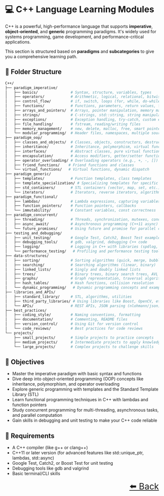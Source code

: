 # 💻 C++ Language Learning Modules

C++ is a powerful, high-performance language that supports **imperative**, **object-oriented**, and **generic** programming paradigms. It's widely used for systems programming, game development, and performance-critical applications.

This section is structured based on **paradigms** and **subcategories** to give you a comprehensive learning path.

## 📂 Folder Structure

```bash
C++/
├── paradigm_imperative/
│   ├── basics/               # Syntax, structure, variables, types
│   ├── operators/            # Arithmetic, logical, relational, bitwise operators
│   ├── control_flow/         # if, switch, loops (for, while, do-while)
│   ├── functions/            # Functions, parameters, return values, function overloading
│   ├── arrays_and_pointers/  # Arrays, pointer manipulation, memory management
│   ├── strings/              # C-strings, std::string, string manipulation
│   ├── exceptions/           # Exception handling, try-catch, custom exceptions
│   ├── file_handling/        # fstream, reading/writing files
│   ├── memory_management/    # new, delete, malloc, free, smart pointers (std::unique_ptr, std::shared_ptr)
│   └── modular_programming/  # Header files, namespaces, multiple source files
├── paradigm_oop/
│   ├── classes_and_objects/  # Classes, objects, constructors, destructors
│   ├── inheritance/          # Inheritance, polymorphism, virtual functions, overriding
│   ├── interfaces/           # Abstract classes, pure virtual functions, interfaces
│   ├── encapsulation/        # Access modifiers, getter/setter functions
│   ├── operator_overloading/ # Overloading operators (e.g., +, -, [])
│   ├── friend_functions/    # Friend functions and classes
│   └── virtual_functions/   # Virtual functions, dynamic dispatch
├── paradigm_generic/
│   ├── templates/            # Function templates, class templates
│   ├── template_specialization/ # Specializing templates for specific types
│   ├── std_containers/       # STL containers (vector, map, set, etc.)
│   └── iterators/            # Iterators, reverse iterators, algorithms
├── paradigm_functional/
│   ├── lambdas/              # Lambda expressions, capturing variables
│   ├── function_pointers/    # Function pointers, callbacks
│   └── immutability/         # Constant variables, const correctness
├── paradigm_concurrent/
│   ├── threading/            # Threads, synchronization, mutexes, conditions
│   ├── async_await/          # Asynchronous programming (C++11 async)
│   └── future_promises/      # Using future and promise for parallel computation
├── testing_and_debugging/
│   ├── unit_testing/         # Google Test, Catch2, Boost Test examples
│   ├── debugging_tools/      # gdb, valgrind, debugging C++ code
│   ├── logging/              # Logging in C++ with libraries (spdlog, log4cpp)
│   └── performance_testing/   # Profiling and performance testing tools
├── data-structures/
│   ├── sorting/              # Sorting algorithms (quick, merge, bubble)
│   ├── searching/            # Searching algorithms (linear, binary)
│   ├── linked_lists/         # Singly and doubly linked lists
│   ├── trees/                # Binary trees, binary search trees, AVL trees
│   ├── graphs/               # Graph representation, traversal algorithms (DFS, BFS)
│   ├── hash_tables/          # Hash functions, collision resolution
│   └── dynamic_programming/   # Dynamic programming concepts and examples
├── libraries_and_APIs/
│   ├── standard_library/     # STL, algorithms, utilities
│   ├── third_party_libraries/ # Using libraries like Boost, OpenCV, etc.
│   └── APIs/                 # REST APIs, JSON parsing (nlohmann/json)
├── best_practices/
│   ├── coding_style/         # Naming conventions, formatting
│   ├── documentation/        # Commenting, README files
│   ├── version_control/      # Using Git for version control
│   └── code_reviews/         # Best practices for code reviews
└── projects/
    ├── small_projects/       # Simple projects to practice concepts
    ├── medium_projects/      # Intermediate projects to apply knowledge
    └── large_projects/       # Complex projects to challenge skills

```
## 🎯 Objectives

- Master the imperative paradigm with basic syntax and functions
- Dive deep into object-oriented programming (OOP) concepts like inheritance, polymorphism, and operator overloading
- Explore generic programming with templates and the Standard Template Library (STL)
- Learn functional programming techniques in C++ with lambdas and function pointers
- Study concurrent programming for multi-threading, asynchronous tasks, and parallel computation
- Gain skills in debugging and unit testing to make your C++ code reliable

## 📌 Requirements

- A C++ compiler (like g++ or clang++)
- C++11 or later version (for advanced features like std::unique_ptr, lambdas, std::async)
- Google Test, Catch2, or Boost Test for unit testing
- Debugging tools like gdb and valgrind
- Basic terminal/CLI skills

<div align="right" style="font-size: 2em;">
    <a href="../README.md">⬅️ Back</a>
</div>

